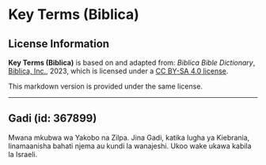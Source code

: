 # Key Terms (Biblica)

## License Information

**Key Terms (Biblica)** is based on and adapted from: _Biblica Bible Dictionary_, [Biblica, Inc.](https://www.biblica.com/), 2023, which is licensed under a [CC BY-SA 4.0 license](https://creativecommons.org/licenses/by-sa/4.0/legalcode.en).

This markdown version is provided under the same license.



--------------------------------

## Gadi (id: 367899)

Mwana mkubwa wa Yakobo na Zilpa. Jina Gadi, katika lugha ya Kiebrania, linamaanisha bahati njema au kundi la wanajeshi. Ukoo wake ukawa kabila la Israeli.


